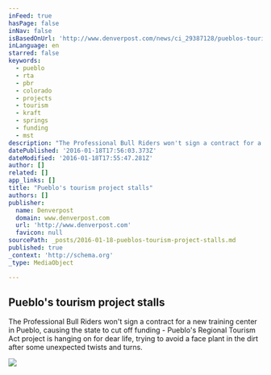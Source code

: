 ```yaml
---
inFeed: true
hasPage: false
inNav: false
isBasedOnUrl: 'http://www.denverpost.com/news/ci_29387128/pueblos-tourism-project-stalls'
inLanguage: en
starred: false
keywords:
  - pueblo
  - rta
  - pbr
  - colorado
  - projects
  - tourism
  - kraft
  - springs
  - funding
  - mst
description: "The Professional Bull Riders won't sign a contract for a new training center in Pueblo, causing the state to cut off funding - Pueblo's Regional Tourism Act project is hanging on for dear life, trying to avoid a face plant in the dirt after some unexpected twists and turns."
datePublished: '2016-01-18T17:56:03.373Z'
dateModified: '2016-01-18T17:55:47.281Z'
author: []
related: []
app_links: []
title: "Pueblo's tourism project stalls"
authors: []
publisher:
  name: Denverpost
  domain: www.denverpost.com
  url: 'http://www.denverpost.com'
  favicon: null
sourcePath: _posts/2016-01-18-pueblos-tourism-project-stalls.md
published: true
_context: 'http://schema.org'
_type: MediaObject

---
```

<article style=""><h1>Pueblo's tourism project stalls</h1><p>The Professional Bull Riders won't sign a contract for a new training center in Pueblo, causing the state to cut off funding - Pueblo's Regional Tourism Act project is hanging on for dear life, trying to avoid a face plant in the dirt after some unexpected twists and turns.</p><img src="http://extras.mnginteractive.com/live/media/site36/2016/0114/20160114__Pueblo_tourism~p1.jpg" /></article>